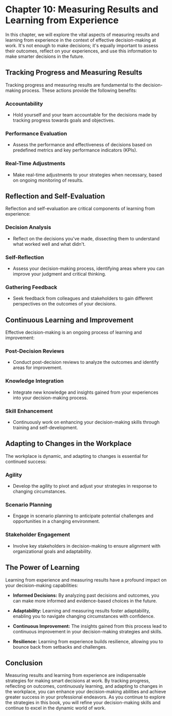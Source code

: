 Chapter 10: Measuring Results and Learning from Experience
==========================================================

In this chapter, we will explore the vital aspects of measuring results and learning from experience in the context of effective decision-making at work. It's not enough to make decisions; it's equally important to assess their outcomes, reflect on your experiences, and use this information to make smarter decisions in the future.

Tracking Progress and Measuring Results
---------------------------------------

Tracking progress and measuring results are fundamental to the decision-making process. These actions provide the following benefits:

### Accountability

* Hold yourself and your team accountable for the decisions made by tracking progress towards goals and objectives.

### Performance Evaluation

* Assess the performance and effectiveness of decisions based on predefined metrics and key performance indicators (KPIs).

### Real-Time Adjustments

* Make real-time adjustments to your strategies when necessary, based on ongoing monitoring of results.

Reflection and Self-Evaluation
------------------------------

Reflection and self-evaluation are critical components of learning from experience:

### Decision Analysis

* Reflect on the decisions you've made, dissecting them to understand what worked well and what didn't.

### Self-Reflection

* Assess your decision-making process, identifying areas where you can improve your judgment and critical thinking.

### Gathering Feedback

* Seek feedback from colleagues and stakeholders to gain different perspectives on the outcomes of your decisions.

Continuous Learning and Improvement
-----------------------------------

Effective decision-making is an ongoing process of learning and improvement:

### Post-Decision Reviews

* Conduct post-decision reviews to analyze the outcomes and identify areas for improvement.

### Knowledge Integration

* Integrate new knowledge and insights gained from your experiences into your decision-making process.

### Skill Enhancement

* Continuously work on enhancing your decision-making skills through training and self-development.

Adapting to Changes in the Workplace
------------------------------------

The workplace is dynamic, and adapting to changes is essential for continued success:

### Agility

* Develop the agility to pivot and adjust your strategies in response to changing circumstances.

### Scenario Planning

* Engage in scenario planning to anticipate potential challenges and opportunities in a changing environment.

### Stakeholder Engagement

* Involve key stakeholders in decision-making to ensure alignment with organizational goals and adaptability.

The Power of Learning
---------------------

Learning from experience and measuring results have a profound impact on your decision-making capabilities:

* **Informed Decisions:** By analyzing past decisions and outcomes, you can make more informed and evidence-based choices in the future.

* **Adaptability:** Learning and measuring results foster adaptability, enabling you to navigate changing circumstances with confidence.

* **Continuous Improvement:** The insights gained from this process lead to continuous improvement in your decision-making strategies and skills.

* **Resilience:** Learning from experience builds resilience, allowing you to bounce back from setbacks and challenges.

Conclusion
----------

Measuring results and learning from experience are indispensable strategies for making smart decisions at work. By tracking progress, reflecting on outcomes, continuously learning, and adapting to changes in the workplace, you can enhance your decision-making abilities and achieve greater success in your professional endeavors. As you continue to explore the strategies in this book, you will refine your decision-making skills and continue to excel in the dynamic world of work.
